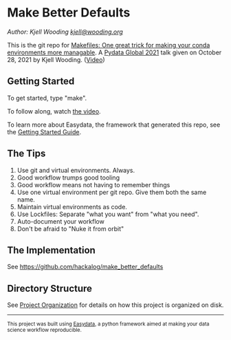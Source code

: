 Make Better Defaults
====================
_Author: Kjell Wooding <kjell@wooding.org>_

This is the git repo for [Makefiles: One great trick for making your conda environments more managable](https://pydata.org/global2021/schedule/presentation/24/makefiles-one-great-trick-for-making-your-conda-environments-more-managable/). A [Pydata Global 2021](https://pydata.org/global2021/) talk given on October 28, 2021 by Kjell Wooding. ([Video](https://www.youtube.com/watch?v=cCzkL9DhWEE))

Getting Started
---------------

To get started, type "make".

To follow along, watch [the video](https://www.youtube.com/watch?v=cCzkL9DhWEE).

To learn more about Easydata, the framework that generated this repo, see the [Getting Started Guide](reference/easydata/easydata.md).

The Tips
--------
1. Use git and virtual environments. Always.
2. Good workflow trumps good tooling
3. Good workflow means not having to remember things
4. Use one virtual environment per git repo. Give them both the same name.
5. Maintain virtual environments as code.
6. Use Lockfiles: Separate "what you want" from "what you need".
7. Auto-document your workflow
8. Don't be afraid to "Nuke it from orbit"

The Implementation
------------------
See https://github.com/hackalog/make_better_defaults

Directory Structure
-------------------
See [Project Organization](reference/easydata/project-layout.md) for details on how this project is organized on disk.

--------

<p><small>This project was built using <a target="_blank" href="https://github.com/hackalog/easydata">Easydata</a>, a python framework aimed at making your data science workflow reproducible.</small></p>
